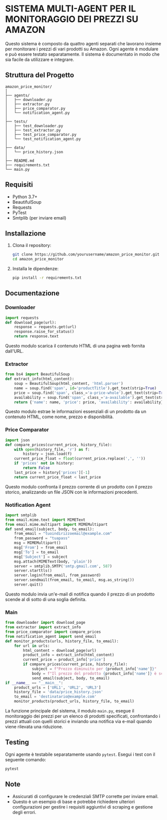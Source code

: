 # SISTEMA MULTI-AGENT PER IL MONITORAGGIO DEI PREZZI SU AMAZON

Questo sistema è composto da quattro agenti separati che lavorano insieme per monitorare i prezzi di vari prodotti su Amazon. Ogni agente è modulare e può essere testato separatamente. Il sistema è documentato in modo che sia facile da utilizzare e integrare.

## Struttura del Progetto

```
amazon_price_monitor/
│
├── agents/
│   ├── downloader.py
│   ├── extractor.py
│   ├── price_comparator.py
│   └── notification_agent.py
│
├── tests/
│   ├── test_downloader.py
│   ├── test_extractor.py
│   ├── test_price_comparator.py
│   └── test_notification_agent.py
│
├── data/
│   └── price_history.json
│
├── README.md
├── requirements.txt
└── main.py
```

## Requisiti

- Python 3.7+
- BeautifulSoup
- Requests
- PyTest
- Smtplib (per inviare email)

## Installazione

1. Clona il repository:
    ```bash
    git clone https://github.com/yourusername/amazon_price_monitor.git
    cd amazon_price_monitor
    ```
2. Installa le dipendenze:
    ```bash
    pip install -r requirements.txt
    ```

## Documentazione

### Downloader

```python
import requests
def download_page(url):
    response = requests.get(url)
    response.raise_for_status()
    return response.text
```

Questo modulo scarica il contenuto HTML di una pagina web fornita dall'URL. 

### Extractor

```python
from bs4 import BeautifulSoup
def extract_info(html_content):
    soup = BeautifulSoup(html_content, 'html.parser')
    name = soup.find('span', id='productTitle').get_text(strip=True)
    price = soup.find('span', class_='a-price-whole').get_text(strip=True)
    availability = soup.find('span', class_='a-available').get_text(strip=True)
    return {'name': name, 'price': price, 'availability': availability}
```

Questo modulo estrae le informazioni essenziali di un prodotto da un contenuto HTML, come nome, prezzo e disponibilità. 

### Price Comparator

```python
import json
def compare_prices(current_price, history_file):
    with open(history_file, 'r') as f:
        history = json.load(f)
    current_price_float = float(current_price.replace(',', ''))
    if 'prices' not in history:
        return False
    last_price = history['prices'][-1]
    return current_price_float < last_price
```

Questo modulo confronta il prezzo corrente di un prodotto con il prezzo storico, analizzando un file JSON con le informazioni precedenti.

### Notification Agent

```python
import smtplib
from email.mime.text import MIMEText
from email.mime.multipart import MIMEMultipart
def send_email(subject, body, to_email):
    from_email = "tuoindirizzoemail@example.com"
    from_password = "tuapass"
    msg = MIMEMultipart()
    msg['From'] = from_email
    msg['To'] = to_email
    msg['Subject'] = subject
    msg.attach(MIMEText(body, 'plain'))
    server = smtplib.SMTP('smtp.gmail.com', 587)
    server.starttls()
    server.login(from_email, from_password)
    server.sendmail(from_email, to_email, msg.as_string())
    server.quit()
```

Questo modulo invia un'e-mail di notifica quando il prezzo di un prodotto scende al di sotto di una soglia definita.

### Main

```python
from downloader import download_page
from extractor import extract_info
from price_comparator import compare_prices
from notification_agent import send_email
def monitor_products(urls, history_file, to_email):
    for url in urls:
        html_content = download_page(url)
        product_info = extract_info(html_content)
        current_price = product_info['price']
        if compare_prices(current_price, history_file):
            subject = f"Prezzo diminuito per {product_info['name']}"
            body = f"Il prezzo del prodotto {product_info['name']} è sceso a {current_price}."
            send_email(subject, body, to_email)
if __name__ == "__main__":
    product_urls = ['URL1', 'URL2', 'URL3']
    history_file = 'data/price_history.json'
    to_email = 'destinatario@example.com'
    monitor_products(product_urls, history_file, to_email)
```

La funzione principale del sistema, il modulo `main.py`, esegue il monitoraggio dei prezzi per un elenco di prodotti specificati, confrontando i prezzi attuali con quelli storici e inviando una notifica via e-mail quando viene rilevata una riduzione.

## Testing

Ogni agente è testabile separatamente usando `pytest`. Esegui i test con il seguente comando:

```bash
pytest
```

## Note

- Assicurati di configurare le credenziali SMTP corrette per inviare email.
- Questo è un esempio di base e potrebbe richiedere ulteriori configurazioni per gestire i requisiti aggiuntivi di scraping e gestione degli errori.